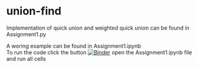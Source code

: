 # union-find

Implementation of quick union and weighted quick union can be found in Assignment1.py

A woring example can be found in Assignment1.ipynb  
To run the code click the button [![Binder](https://mybinder.org/badge_logo.svg)](https://mybinder.org/v2/gh/SoftwareAlgorithms/union-find/master) open the Assignment1.ipynb file and run all cells
